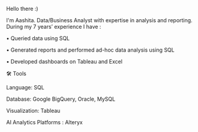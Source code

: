 Hello there :)





I'm Aashita. Data/Business Analyst with expertise in analysis and reporting. During my 7 years’ experience I have :






•	Queried data using SQL


•	Generated reports and performed ad-hoc data analysis using SQL


•	Developed dashboards on Tableau and Excel






🛠️ Tools


Language: SQL


Database: Google BigQuery, Oracle, MySQL


Visualization: Tableau


AI Analytics Platforms : Alteryx
